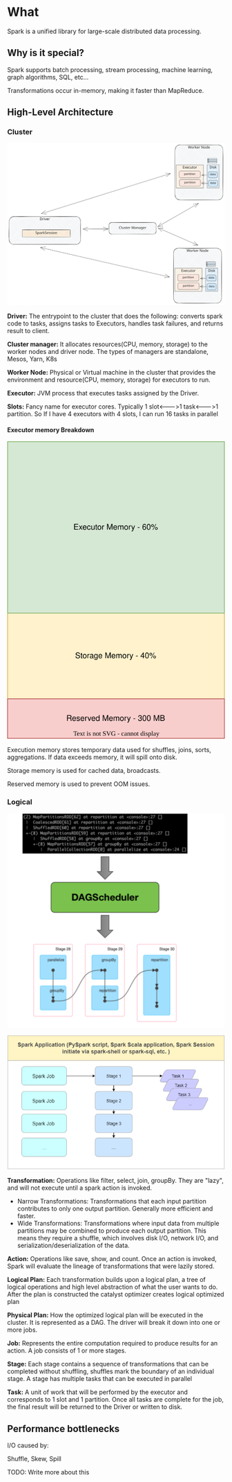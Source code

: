 # What
Spark is a unified library for large-scale distributed data processing.

## Why is it special?
Spark supports batch processing, stream processing, machine learning, graph algorithms, 
SQL, etc...

Transformations occur in-memory, making it faster than MapReduce.


## High-Level Architecture

### Cluster
![spark physical architecture.svg](spark%20physical%20architecture.svg)

**Driver:** The entrypoint to the cluster that does the following: converts spark code to tasks, assigns tasks to Executors, handles task failures, and returns result to client. 

**Cluster manager:** It allocates resources(CPU, memory, storage) to the worker nodes and driver node. The types of managers are standalone, Mesos, Yarn, K8s

**Worker Node:** Physical or Virtual machine in the cluster that provides the environment and resource(CPU, memory, storage) 
for executors to run.

**Executor:** JVM process that executes tasks assigned by the Driver.

**Slots:** Fancy name for executor cores. Typically 1 slot<--->1 task<--->1 partition. 
So If I have 4 executors with 4 slots, I can run 16 tasks in parallel

#### Executor memory Breakdown
![Executor-memory-breakdown.svg](Executor-memory-breakdown.svg)

Execution memory stores temporary data used for shuffles, joins, sorts, aggregations. If data exceeds memory, it will spill onto disk.

Storage memory is used for cached data, broadcasts.

Reserved memory is used to prevent OOM issues.

### Logical

![img.png](dag_to_job_stage_task.png)

![img_1.png](Job_Stage_Task.png)

**Transformation:** Operations like filter, select, join, groupBy. They are "lazy", and will not execute until a spark action is invoked.
* Narrow Transformations: Transformations that each input partition contributes to only one output partition. Generally more efficient and faster.
* Wide Transformations: Transformations where input data from multiple partitions may be combined to produce each output partition. This means they require
a shuffle, which involves disk I/O, network I/O, and serialization/deserialization of the data.

**Action:** Operations like save, show, and count. Once an action is invoked, Spark will evaluate the lineage of transformations that were lazily stored.

**Logical Plan:** Each transformation builds upon a logical plan, a tree of logical operations and high level abstraction
of what the user wants to do. After the plan is constructed the catalyst optimizer creates logical optimized plan

**Physical Plan:** How the optimized logical plan will be executed in the cluster. It is represented as a DAG. 
The driver will break it down into one or more jobs. 

**Job:** Represents the entire computation required to produce results for an action. A job consists of 1 or more stages.

**Stage:** Each stage contains a sequence of transformations that can be completed without shuffling, shuffles mark the boundary of 
an individual stage. A stage has multiple tasks that can be executed in parallel

**Task:** A unit of work that will be performed by the executor and corresponds to 1 slot and 1 partition. 
 Once all tasks are complete for the job, the final result will be returned to the Driver or written to disk.


## Performance bottlenecks

I/O caused by:

Shuffle, Skew, Spill

TODO: Write more about this
